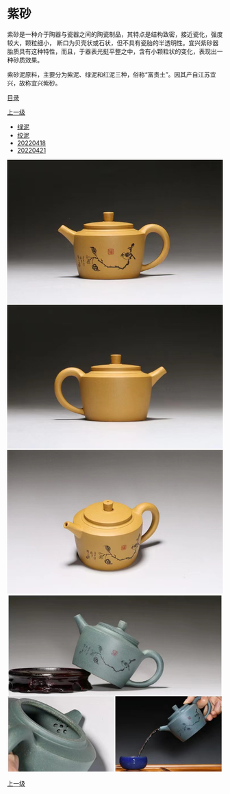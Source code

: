 # 紫砂

紫砂是一种介于陶器与瓷器之间的陶瓷制品，其特点是结构致密，接近瓷化，强度较大，颗粒细小， 断口为贝壳状或石状，但不具有瓷胎的半透明性。宜兴紫砂器胎质具有这种特性，而且，于器表光挺平整之中，含有小颗粒状的变化，表现出一种砂质效果。

紫砂泥原料，主要分为紫泥、绿泥和红泥三种，俗称“富贵土”。因其产自江苏宜兴，故称宜兴紫砂。

[目录](/README.md)

[上一级](../README.md)

- [绿泥](绿泥/README.md)
- [绞泥](绞泥/README.md)
- [20220418](20220418/README.md)
- [20220421](20220421/README.md)

![紫砂](紫砂2022041427.jpg)
![紫砂](紫砂2022041431.jpg)
![紫砂](紫砂2022041432.jpg)
![紫砂](紫砂2022041433.jpg)

[上一级](../README.md)
